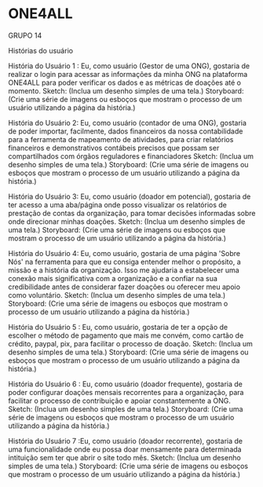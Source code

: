 # ONE4ALL
GRUPO 14


Histórias do usuário


História do Usuário 1 : Eu, como usuário (Gestor de uma ONG), gostaria de realizar o login para acessar as informações da minha ONG na plataforma ONE4ALL para poder verificar os dados e as métricas de doações até o momento.
Sketch: (Inclua um desenho simples de uma tela.)
Storyboard: (Crie uma série de imagens ou esboços que mostram o processo de um usuário utilizando a página da história.)

História do Usuário 2: Eu, como usuário (contador de uma ONG), gostaria de poder importar, facilmente, dados financeiros da nossa contabilidade para a ferramenta de mapeamento de atividades, para criar relatórios financeiros e demonstrativos contábeis precisos que possam ser compartilhados com órgãos reguladores e financiadores
Sketch: (Inclua um desenho simples de uma tela.)
Storyboard: (Crie uma série de imagens ou esboços que mostram o processo de um usuário utilizando a página da história.)

História do Usuário 3: Eu, como usuário (doador em potencial), gostaria de ter acesso a uma aba/página onde posso visualizar os relatórios de prestação de contas da organização, para tomar decisões informadas sobre onde direcionar minhas doações.
Sketch: (Inclua um desenho simples de uma tela.)
Storyboard: (Crie uma série de imagens ou esboços que mostram o processo de um usuário utilizando a página da história.)

História do Usuário 4: Eu, como usuário, gostaria de uma página 'Sobre Nós' na ferramenta para que eu consiga entender melhor o propósito, a missão e a história da organização. Isso me ajudaria a estabelecer uma conexão mais significativa com a organização e a confiar na sua credibilidade antes de considerar fazer doações ou oferecer meu apoio como voluntário.
Sketch: (Inclua um desenho simples de uma tela.)
Storyboard: (Crie uma série de imagens ou esboços que mostram o processo de um usuário utilizando a página da história.)

História do Usuário 5 : Eu, como usuário, gostaria de ter a opção de escolher o método de pagamento que mais me convém, como cartão de crédito, paypal, pix, para facilitar o processo de doação.
Sketch: (Inclua um desenho simples de uma tela.)
Storyboard: (Crie uma série de imagens ou esboços que mostram o processo de um usuário utilizando a página da história.)

História do Usuário 6 : Eu, como usuário (doador frequente), gostaria de poder configurar doações mensais recorrentes para a organização, para facilitar o processo de contribuição e apoiar constantemente a ONG.
Sketch: (Inclua um desenho simples de uma tela.)
Storyboard: (Crie uma série de imagens ou esboços que mostram o processo de um usuário utilizando a página da história.)

História do Usuário 7 :Eu, como usuário (doador recorrente), gostaria de uma funcionalidade onde eu possa doar mensamente para determinada intituição sem ter que abrir o site todo mês.
Sketch: (Inclua um desenho simples de uma tela.)
Storyboard: (Crie uma série de imagens ou esboços que mostram o processo de um usuário utilizando a página da história.)



